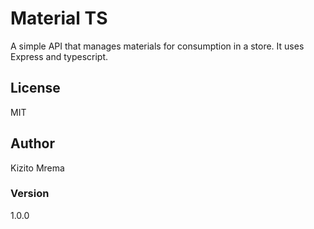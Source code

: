 # Material TS

A simple API that manages materials for consumption in a store. It uses Express and typescript.

## License
MIT

## Author
Kizito Mrema

### Version
1.0.0